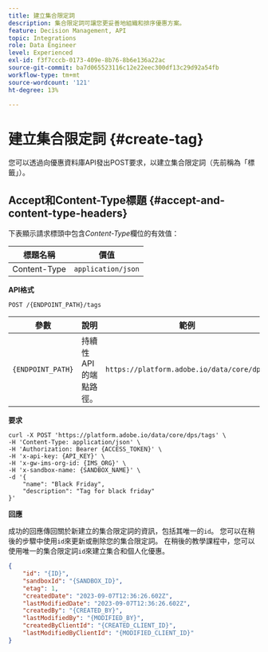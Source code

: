 ```yaml
---
title: 建立集合限定詞
description: 集合限定詞可讓您更妥善地組織和排序優惠方案。
feature: Decision Management, API
topic: Integrations
role: Data Engineer
level: Experienced
exl-id: f3f7cccb-0173-409e-8b76-8b6e136a22ac
source-git-commit: ba7d065523116c12e22eec300df13c29d92a54fb
workflow-type: tm+mt
source-wordcount: '121'
ht-degree: 13%

---
```



# 建立集合限定詞 {#create-tag}

您可以透過向優惠資料庫API發出POST要求，以建立集合限定詞（先前稱為「標籤」）。

## Accept和Content-Type標題 {#accept-and-content-type-headers}

下表顯示請求標頭中包含&#x200B;*Content-Type*&#x200B;欄位的有效值：

| 標題名稱 | 價值 |
| ----------- | ----- |
| Content-Type | `application/json` |

**API格式**

```http
POST /{ENDPOINT_PATH}/tags
```

| 參數 | 說明 | 範例 |
| --------- | ----------- | ------- |
| `{ENDPOINT_PATH}` | 持續性API的端點路徑。 | `https://platform.adobe.io/data/core/dps/` |

**要求**

```shell
curl -X POST 'https://platform.adobe.io/data/core/dps/tags' \
-H 'Content-Type: application/json' \
-H 'Authorization: Bearer {ACCESS_TOKEN}' \
-H 'x-api-key: {API_KEY}' \
-H 'x-gw-ims-org-id: {IMS_ORG}' \
-H 'x-sandbox-name: {SANDBOX_NAME}' \
-d '{        
    "name": "Black Friday",
    "description": "Tag for black friday"
}'
```

**回應**

成功的回應傳回關於新建立的集合限定詞的資訊，包括其唯一的`id`。 您可以在稍後的步驟中使用`id`來更新或刪除您的集合限定詞。 在稍後的教學課程中，您可以使用唯一的集合限定詞`id`來建立集合和個人化優惠。

```json
{
    "id": "{ID}",
    "sandboxId": "{SANDBOX_ID}",
    "etag": 1,
    "createdDate": "2023-09-07T12:36:26.602Z",
    "lastModifiedDate": "2023-09-07T12:36:26.602Z",
    "createdBy": "{CREATED_BY}",
    "lastModifiedBy": "{MODIFIED_BY}",
    "createdByClientId": "{CREATED_CLIENT_ID}",
    "lastModifiedByClientId": "{MODIFIED_CLIENT_ID}"
}
```
